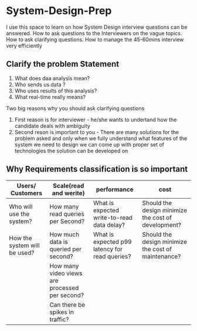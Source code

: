 # System-Design-Prep

I use this space to learn on how System Design interview questions can be answered. How to ask questions to the Interviewers on the vague topics. 
How to ask clarifying questions. How to manage the 45-60mins interview very efficiently 

## Clarify the problem Statement 
1. What does daa analysis mean?
2. Who sends us data ?
3. Who uses results of this analysis?
4. What real-time really means? 

Two big reasons why you should ask clarifying questions
1. First reason is for interviewer -  he/she wants to undertand how the candidate deals with ambiguity  
2. Second reson is important to you - There are many solutions for the problem asked and only when we fully understand what features of the system we need to design we can come up with proper set of technologies the solution can be developed on 

## Why Requirements classification is so important

|Users/ Customers|Scale(read and werite)|performance|cost|
|--------------|---------|-------------|-------------|
|Who will use the system?|How many read queries per Second?|What is expected write-to-read data delay?|Should the design minimize the cost of development?
|How the system will be used?|How much data is queried per second?|What is expected p99 latency for read queries?|Should the design minimize the cost of maintenance?
||How many video views are processed per second?|
||Can there be spikes in traffic?
